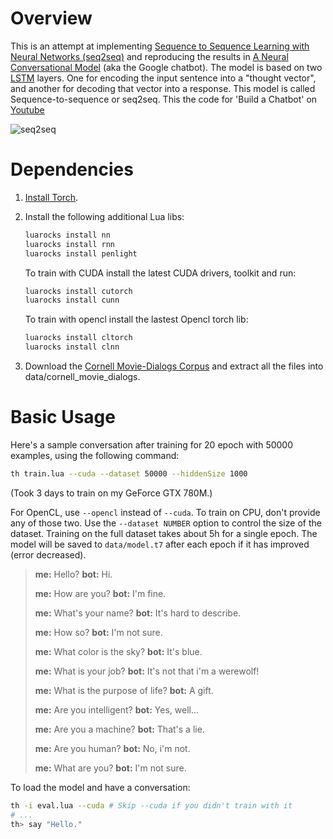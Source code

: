 Overview
============
This is an attempt at implementing [Sequence to Sequence Learning with Neural Networks (seq2seq)](http://arxiv.org/abs/1409.3215) and reproducing the results in [A Neural Conversational Model](http://arxiv.org/abs/1506.05869) (aka the Google chatbot). The model is based on two [LSTM](https://en.wikipedia.org/wiki/Long_short-term_memory) layers. One for encoding the input sentence into a "thought vector", and another for decoding that vector into a response. This model is called Sequence-to-sequence or seq2seq. This the code for 'Build a Chatbot' on [Youtube](https://www.youtube.com/watch?v=5_SAroSvC0E&feature=youtu.be)

![seq2seq](https://4.bp.blogspot.com/-aArS0l1pjHQ/Vjj71pKAaEI/AAAAAAAAAxE/Nvy1FSbD_Vs/s640/2TFstaticgraphic_alt-01.png)  

Dependencies
============

1. [Install Torch](http://torch.ch/docs/getting-started.html).
2. Install the following additional Lua libs:

   ```sh
   luarocks install nn
   luarocks install rnn
   luarocks install penlight
   ```
   
   To train with CUDA install the latest CUDA drivers, toolkit and run:

   ```sh
   luarocks install cutorch
   luarocks install cunn
   ```
   
   To train with opencl install the lastest Opencl torch lib:

   ```sh
   luarocks install cltorch
   luarocks install clnn
   ```

3. Download the [Cornell Movie-Dialogs Corpus](http://www.mpi-sws.org/~cristian/Cornell_Movie-Dialogs_Corpus.html) and extract all the files into data/cornell_movie_dialogs.


Basic Usage
===========
Here's a sample conversation after training for 20 epoch with 50000 examples, using the following command:

```sh
th train.lua --cuda --dataset 50000 --hiddenSize 1000
```

(Took 3 days to train on my GeForce GTX 780M.)

For OpenCL, use `--opencl` instead of `--cuda`. To train on CPU, don't provide any of those two. Use the `--dataset NUMBER` option to control the size of the dataset. Training on the full dataset takes about 5h for a single epoch. The model will be saved to `data/model.t7` after each epoch if it has improved (error decreased).

> **me:** Hello?
> **bot:** Hi.
> 
> **me:** How are you?
> **bot:** I'm fine.
> 
> **me:** What's your name?
> **bot:** It's hard to describe.
> 
> **me:** How so?
> **bot:** I'm not sure.
> 
> **me:** What color is the sky?
> **bot:** It's blue.
> 
> **me:** What is your job?
> **bot:** It's not that i'm a werewolf!
> 
> **me:** What is the purpose of life?
> **bot:** A gift.
> 
> **me:** Are you intelligent?
> **bot:** Yes, well...
> 
> **me:** Are you a machine?
> **bot:** That's a lie.
> 
> **me:** Are you human?
> **bot:** No, i'm not.
> 
> **me:** What are you?
> **bot:** I'm not sure.

To load the model and have a conversation:

```sh
th -i eval.lua --cuda # Skip --cuda if you didn't train with it
# ...
th> say "Hello."
```
